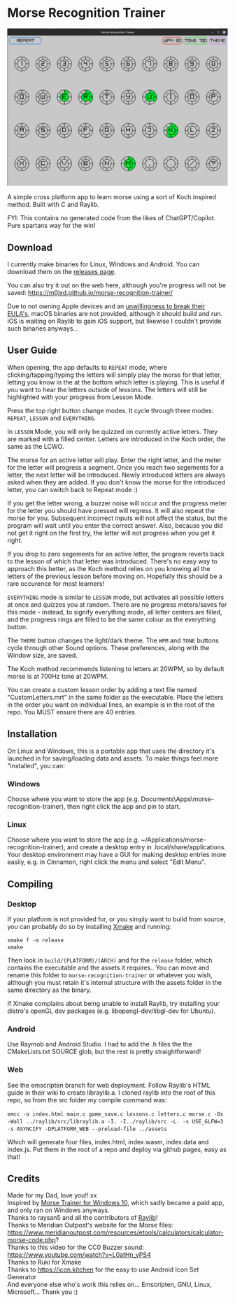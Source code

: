 # Morse Recognition Trainer

![screenshot](assets/screenshot.png)

A simple cross platform app to learn morse using a sort of Koch inspired method. 
Built with C and Raylib.

FYI: This contains no generated code from the likes of ChatGPT/Copilot. Pure spartans way for the win!

## Download
I currently make binaries for Linux, Windows and Android. You can download them on the [releases page](https://github.com/M0JXD/morse-recognition-trainer/releases).

You can also try it out on the web here, although you're progress will not be saved: https://m0jxd.github.io/morse-recognition-trainer/

Due to not owning Apple devices and an [unwillingness to break their EULA's](https://www.google.com/search?q=is+cross+compiling+for+mac+allowed&hl=en), 
macOS binaries are not provided, although it should build and run. iOS is waiting on Raylib to gain iOS support, but likewise I couldn't provide such binaries anyways...

## User Guide

When opening, the app defaults to `REPEAT` mode, where clicking/tapping/typing the letters will simply play the morse for that letter, letting you know in the at the bottom which letter is playing. This is useful if you want to hear the letters outside of lessons. The letters will still be highlighted with your progress from Lesson Mode.

Press the top right button change modes. It cycle through three modes: `REPEAT`, `LESSON` and `EVERYTHING`.

In `LESSON` Mode, you will only be quizzed on currently active letters. They are marked with a filled center.
Letters are introduced in the Koch order, the same as the LCWO.

The morse for an active letter will play. Enter the right letter, and the meter for the letter will progress a segment.
Once you reach two segements for a letter, the next letter will be introduced. Newly introduced letters are always asked when they are added.
If you don't know the morse for the introduced letter, you can switch back to Repeat mode :)

If you get the letter wrong, a buzzer noise will occur and the progress meter for the letter you should have pressed will regress.
It will also repeat the morse for you. Subsequent incorrect inputs will not affect the status, but the program will wait until you enter the correct answer. Also, because you did not get it right on the first try, the letter will not progress when you get it right.

If you drop to zero segements for an active letter, the program reverts back to the lesson of which that letter was introduced. There's no easy way to approach this better, as the Koch method relies on you knowing all the letters of the previous lesson before moving on. Hopefully this should be a rare occurence for most learners!

`EVERYTHING` mode is similar to `LESSON` mode, but activates all possible letters at once and quizzes you at random. 
There are no progress meters/saves for this mode - instead, to signify everything mode, all letter centers are filled, and the progress rings are filled to be the same colour as the everything button.

The `THEME` button changes the light/dark theme. The `WPM` and `TONE` buttons cycle through other Sound options.
These preferences, along with the Window size, are saved.

The Koch method recommends listening to letters at 20WPM, so by default morse is at 700Hz tone at 20WPM.

You can create a custom lesson order by adding a text file named "CustomLetters.mrt" in the same folder as the executable.
Place the letters in the order you want on individual lines, an example is in the root of the repo.
You MUST ensure there are 40 entries.

## Installation

On Linux and Windows, this is a portable app that uses the directory it's launched in for saving/loading data and assets.
To make things feel more "installed", you can:

### Windows
Choose where you want to store the app (e.g. Documents\Apps\morse-recognition-trainer), then right click the app and pin to start.

### Linux
Choose where you want to store the app (e.g. ~/Applications/morse-recognition-trainer), and create a desktop entry in .local/share/applications.
Your desktop environment may have a GUI for making desktop entries more easily, e.g. in Cinnamon, right click the menu and select "Edit Menu".

## Compiling

### Desktop
If your platform is not provided for, or you simply want to build from source, you can probably do so by installing [Xmake](https://xmake.io/#/guide/installation) and running:

```
xmake f -m release
xmake
```

Then look in `build/(PLATFORM)/(ARCH)` and for the `release` folder, which contains the executable and the assets it requires.. 
You can move and rename this folder to `morse-recognition-trainer` or whatever you wish, although you must retain it's internal structure with the assets folder in the same directory as the binary.

If Xmake complains about being unable to install Raylib, try installing your distro's openGL dev packages (e.g. libopengl-dev/libgl-dev for Ubuntu). 

### Android

Use Raymob and Android Studio. I had to add the .h files the the CMakeLists.txt SOURCE glob, but the rest is pretty straightforward!

### Web

See the emscripten branch for web deployment. Follow Raylib's HTML guide in their wiki to create libraylib.a. I cloned raylib into the root of this repo, so from the src folder my compile command was:

`emcc -o index.html main.c game_save.c lessons.c letters.c morse.c -Os -Wall ../raylib/src/libraylib.a -I. -I../raylib/src -L. -s USE_GLFW=3 -s ASYNCIFY -DPLATFORM_WEB --preload-file ../assets`

Which will generate four files, index.html, index.wasm, index.data and index.js. Put them in the root of a repo and deploy via github pages, easy as that!

## Credits
Made for my Dad, love you!! xx <br>
Inspired by [Morse Trainer for Windows 10](https://apps.microsoft.com/detail/9wzdncrdlzhg?hl=en-us&gl=US), which sadly became a paid app, and only ran on Windows anyways. <br>
Thanks to raysan5 and all the contributors of [Raylib](https://www.raylib.com/)! <br>
Thanks to Meridian Outpost's website for the Morse files: https://www.meridianoutpost.com/resources/etools/calculators/calculator-morse-code.php? <br>
Thanks to this video for the CC0 Buzzer sound: https://www.youtube.com/watch?v=L0atHn_vPS4 <br>
Thanks to Ruki for Xmake <br>
Thanks to https://icon.kitchen for the easy to use Android Icon Set Generator <br>
And everyone else who's work this relies on... Emscripten, GNU, Linux, Microsoft... Thank you :)